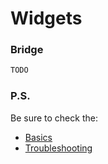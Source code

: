 # Widgets

### Bridge

```cpp
TODO
```

### P.S.

Be sure to check the:
* [Basics](./Basics.md)
* [Troubleshooting](./Troubleshooting.md)
